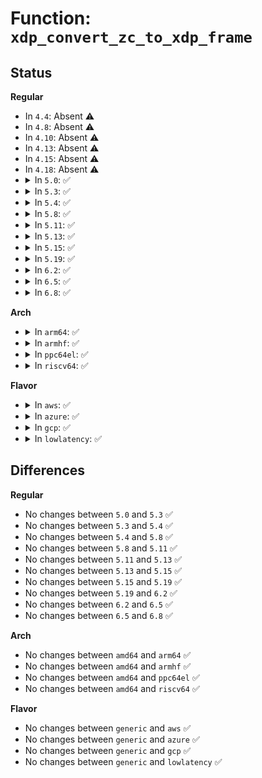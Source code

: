 # Function: <code>xdp_convert_zc_to_xdp_frame</code>

## Status
<b>Regular</b>
<ul>
<li>
In <code>4.4</code>: Absent ⚠️
</li>
<li>
In <code>4.8</code>: Absent ⚠️
</li>
<li>
In <code>4.10</code>: Absent ⚠️
</li>
<li>
In <code>4.13</code>: Absent ⚠️
</li>
<li>
In <code>4.15</code>: Absent ⚠️
</li>
<li>
In <code>4.18</code>: Absent ⚠️
</li>
<li>
<details>
<summary>In <code>5.0</code>: ✅</summary>

```c
struct xdp_frame *xdp_convert_zc_to_xdp_frame(struct xdp_buff *xdp);
```

**Collision:** Unique Global

**Inline:** No

**Transformation:** False

**Instances:**

```
In net/core/xdp.c (ffffffff818e1b80)
Location: net/core/xdp.c:413
Inline: False
Direct callers:
  - kernel/bpf/devmap.c:dev_map_enqueue
  - kernel/bpf/cpumap.c:cpu_map_enqueue
```
**Symbols:**

```
ffffffff818e1b80-ffffffff818e1ca3: xdp_convert_zc_to_xdp_frame (STB_GLOBAL)
```
</details>
</li>
<li>
<details>
<summary>In <code>5.3</code>: ✅</summary>

```c
struct xdp_frame *xdp_convert_zc_to_xdp_frame(struct xdp_buff *xdp);
```

**Collision:** Unique Global

**Inline:** No

**Transformation:** False

**Instances:**

```
In net/core/xdp.c (ffffffff81930600)
Location: net/core/xdp.c:500
Inline: False
Direct callers:
  - kernel/bpf/devmap.c:dev_map_enqueue
  - kernel/bpf/cpumap.c:cpu_map_enqueue
```
**Symbols:**

```
ffffffff81930600-ffffffff81930730: xdp_convert_zc_to_xdp_frame (STB_GLOBAL)
```
</details>
</li>
<li>
<details>
<summary>In <code>5.4</code>: ✅</summary>

```c
struct xdp_frame *xdp_convert_zc_to_xdp_frame(struct xdp_buff *xdp);
```

**Collision:** Unique Global

**Inline:** No

**Transformation:** False

**Instances:**

```
In net/core/xdp.c (ffffffff81962760)
Location: net/core/xdp.c:467
Inline: False
Direct callers:
  - kernel/bpf/devmap.c:dev_map_enqueue
  - kernel/bpf/cpumap.c:cpu_map_enqueue
```
**Symbols:**

```
ffffffff81962760-ffffffff81962890: xdp_convert_zc_to_xdp_frame (STB_GLOBAL)
```
</details>
</li>
<li>
<details>
<summary>In <code>5.8</code>: ✅</summary>

```c
struct xdp_frame *xdp_convert_zc_to_xdp_frame(struct xdp_buff *xdp);
```

**Collision:** Unique Global

**Inline:** No

**Transformation:** False

**Instances:**

```
In net/core/xdp.c (ffffffff81a356b0)
Location: net/core/xdp.c:434
Inline: False
Direct callers:
  - kernel/bpf/devmap.c:dev_map_enqueue
  - kernel/bpf/devmap.c:dev_xdp_enqueue
  - kernel/bpf/cpumap.c:cpu_map_enqueue
  - drivers/net/tun.c:tun_xdp_act
```
**Symbols:**

```
ffffffff81a356b0-ffffffff81a357ce: xdp_convert_zc_to_xdp_frame (STB_GLOBAL)
```
</details>
</li>
<li>
<details>
<summary>In <code>5.11</code>: ✅</summary>

```c
struct xdp_frame *xdp_convert_zc_to_xdp_frame(struct xdp_buff *xdp);
```

**Collision:** Unique Global

**Inline:** No

**Transformation:** False

**Instances:**

```
In net/core/xdp.c (ffffffff81a37a50)
Location: net/core/xdp.c:471
Inline: False
Direct callers:
  - kernel/bpf/devmap.c:dev_map_enqueue
  - kernel/bpf/devmap.c:dev_xdp_enqueue
  - kernel/bpf/cpumap.c:cpu_map_enqueue
  - drivers/net/tun.c:tun_xdp_act
```
**Symbols:**

```
ffffffff81a37a50-ffffffff81a37b6e: xdp_convert_zc_to_xdp_frame (STB_GLOBAL)
```
</details>
</li>
<li>
<details>
<summary>In <code>5.13</code>: ✅</summary>

```c
struct xdp_frame *xdp_convert_zc_to_xdp_frame(struct xdp_buff *xdp);
```

**Collision:** Unique Global

**Inline:** No

**Transformation:** False

**Instances:**

```
In net/core/xdp.c (ffffffff81a1ebe0)
Location: net/core/xdp.c:472
Inline: False
Direct callers:
  - kernel/bpf/devmap.c:dev_map_enqueue
  - kernel/bpf/devmap.c:dev_xdp_enqueue
  - kernel/bpf/cpumap.c:cpu_map_enqueue
  - drivers/net/tun.c:tun_xdp_act
```
**Symbols:**

```
ffffffff81a1ebe0-ffffffff81a1ecfe: xdp_convert_zc_to_xdp_frame (STB_GLOBAL)
```
</details>
</li>
<li>
<details>
<summary>In <code>5.15</code>: ✅</summary>

```c
struct xdp_frame *xdp_convert_zc_to_xdp_frame(struct xdp_buff *xdp);
```

**Collision:** Unique Global

**Inline:** No

**Transformation:** False

**Instances:**

```
In net/core/xdp.c (ffffffff81ad2c80)
Location: net/core/xdp.c:473
Inline: False
Direct callers:
  - kernel/bpf/devmap.c:dev_map_enqueue_multi
  - kernel/bpf/devmap.c:dev_map_enqueue
  - kernel/bpf/devmap.c:dev_xdp_enqueue
  - kernel/bpf/cpumap.c:cpu_map_enqueue
  - drivers/net/tun.c:tun_xdp_act
```
**Symbols:**

```
ffffffff81ad2c80-ffffffff81ad2d9e: xdp_convert_zc_to_xdp_frame (STB_GLOBAL)
```
</details>
</li>
<li>
<details>
<summary>In <code>5.19</code>: ✅</summary>

```c
struct xdp_frame *xdp_convert_zc_to_xdp_frame(struct xdp_buff *xdp);
```

**Collision:** Unique Global

**Inline:** No

**Transformation:** False

**Instances:**

```
In net/core/xdp.c (ffffffff81c507a0)
Location: net/core/xdp.c:559
Inline: False
Direct callers:
  - drivers/net/tun.c:tun_xdp_act
  - net/core/filter.c:xdp_do_redirect
```
**Symbols:**

```
ffffffff81c507a0-ffffffff81c508d4: xdp_convert_zc_to_xdp_frame (STB_GLOBAL)
```
</details>
</li>
<li>
<details>
<summary>In <code>6.2</code>: ✅</summary>

```c
struct xdp_frame *xdp_convert_zc_to_xdp_frame(struct xdp_buff *xdp);
```

**Collision:** Unique Global

**Inline:** No

**Transformation:** False

**Instances:**

```
In net/core/xdp.c (ffffffff81e05c20)
Location: net/core/xdp.c:557
Inline: False
Direct callers:
  - drivers/net/tun.c:tun_xdp_act
  - net/core/filter.c:xdp_do_redirect
```
**Symbols:**

```
ffffffff81e05c20-ffffffff81e05d53: xdp_convert_zc_to_xdp_frame (STB_GLOBAL)
```
</details>
</li>
<li>
<details>
<summary>In <code>6.5</code>: ✅</summary>

```c
struct xdp_frame *xdp_convert_zc_to_xdp_frame(struct xdp_buff *xdp);
```

**Collision:** Unique Global

**Inline:** No

**Transformation:** False

**Instances:**

```
In net/core/xdp.c (ffffffff81e78550)
Location: net/core/xdp.c:544
Inline: False
Direct callers:
  - drivers/net/tun.c:tun_xdp_act
  - drivers/net/virtio_net.c:virtnet_xdp_handler
  - net/core/filter.c:xdp_do_redirect
```
**Symbols:**

```
ffffffff81e78550-ffffffff81e78683: xdp_convert_zc_to_xdp_frame (STB_GLOBAL)
```
</details>
</li>
<li>
<details>
<summary>In <code>6.8</code>: ✅</summary>

```c
struct xdp_frame *xdp_convert_zc_to_xdp_frame(struct xdp_buff *xdp);
```

**Collision:** Unique Global

**Inline:** No

**Transformation:** False

**Instances:**

```
In net/core/xdp.c (ffffffff81f39150)
Location: net/core/xdp.c:544
Inline: False
Direct callers:
  - drivers/net/tun.c:tun_xdp_act
  - drivers/net/virtio_net.c:virtnet_xdp_handler
  - net/core/filter.c:xdp_do_redirect
```
**Symbols:**

```
ffffffff81f39150-ffffffff81f39300: xdp_convert_zc_to_xdp_frame (STB_GLOBAL)
```
</details>
</li>
</ul>
<b>Arch</b>
<ul>
<li>
<details>
<summary>In <code>arm64</code>: ✅</summary>

```c
struct xdp_frame *xdp_convert_zc_to_xdp_frame(struct xdp_buff *xdp);
```

**Collision:** Unique Global

**Inline:** No

**Transformation:** False

**Instances:**

```
In net/core/xdp.c (ffff800010c07070)
Location: net/core/xdp.c:467
Inline: False
Direct callers:
  - kernel/bpf/devmap.c:dev_map_enqueue
  - kernel/bpf/cpumap.c:cpu_map_enqueue
```
**Symbols:**

```
ffff800010c07070-ffff800010c071a4: xdp_convert_zc_to_xdp_frame (STB_GLOBAL)
```
</details>
</li>
<li>
<details>
<summary>In <code>armhf</code>: ✅</summary>

```c
struct xdp_frame *xdp_convert_zc_to_xdp_frame(struct xdp_buff *xdp);
```

**Collision:** Unique Global

**Inline:** No

**Transformation:** False

**Instances:**

```
In net/core/xdp.c (c0d20268)
Location: net/core/xdp.c:467
Inline: False
Direct callers:
  - kernel/bpf/devmap.c:dev_map_enqueue
  - kernel/bpf/cpumap.c:cpu_map_enqueue
  - drivers/net/tun.c:tun_xdp_act
  - drivers/net/ethernet/ti/cpsw.c:cpsw_rx_handler
  - net/core/filter.c:xdp_do_redirect_slow
```
**Symbols:**

```
c0d20268-c0d20384: xdp_convert_zc_to_xdp_frame (STB_GLOBAL)
```
</details>
</li>
<li>
<details>
<summary>In <code>ppc64el</code>: ✅</summary>

```c
struct xdp_frame *xdp_convert_zc_to_xdp_frame(struct xdp_buff *xdp);
```

**Collision:** Unique Global

**Inline:** No

**Transformation:** False

**Instances:**

```
In net/core/xdp.c (c000000000cf1900)
Location: net/core/xdp.c:467
Inline: False
Direct callers:
  - kernel/bpf/devmap.c:dev_map_enqueue
  - kernel/bpf/cpumap.c:cpu_map_enqueue
  - drivers/net/tun.c:tun_xdp_act
```
**Symbols:**

```
c000000000cf1900-c000000000cf1aac: xdp_convert_zc_to_xdp_frame (STB_GLOBAL)
```
</details>
</li>
<li>
<details>
<summary>In <code>riscv64</code>: ✅</summary>

```c
struct xdp_frame *xdp_convert_zc_to_xdp_frame(struct xdp_buff *xdp);
```

**Collision:** Unique Global

**Inline:** No

**Transformation:** False

**Instances:**

```
In net/core/xdp.c (ffffffe000785458)
Location: net/core/xdp.c:467
Inline: False
Direct callers:
  - kernel/bpf/devmap.c:dev_map_enqueue
  - kernel/bpf/cpumap.c:cpu_map_enqueue
  - drivers/net/tun.c:tun_xdp_act
```
**Symbols:**

```
ffffffe000785458-ffffffe00078555e: xdp_convert_zc_to_xdp_frame (STB_GLOBAL)
```
</details>
</li>
</ul>
<b>Flavor</b>
<ul>
<li>
<details>
<summary>In <code>aws</code>: ✅</summary>

```c
struct xdp_frame *xdp_convert_zc_to_xdp_frame(struct xdp_buff *xdp);
```

**Collision:** Unique Global

**Inline:** No

**Transformation:** False

**Instances:**

```
In net/core/xdp.c (ffffffff81902730)
Location: net/core/xdp.c:467
Inline: False
Direct callers:
  - kernel/bpf/devmap.c:dev_map_enqueue
  - kernel/bpf/cpumap.c:cpu_map_enqueue
```
**Symbols:**

```
ffffffff81902730-ffffffff81902860: xdp_convert_zc_to_xdp_frame (STB_GLOBAL)
```
</details>
</li>
<li>
<details>
<summary>In <code>azure</code>: ✅</summary>

```c
struct xdp_frame *xdp_convert_zc_to_xdp_frame(struct xdp_buff *xdp);
```

**Collision:** Unique Global

**Inline:** No

**Transformation:** False

**Instances:**

```
In net/core/xdp.c (ffffffff818bc560)
Location: net/core/xdp.c:467
Inline: False
Direct callers:
  - kernel/bpf/devmap.c:dev_map_enqueue
  - kernel/bpf/cpumap.c:cpu_map_enqueue
```
**Symbols:**

```
ffffffff818bc560-ffffffff818bc690: xdp_convert_zc_to_xdp_frame (STB_GLOBAL)
```
</details>
</li>
<li>
<details>
<summary>In <code>gcp</code>: ✅</summary>

```c
struct xdp_frame *xdp_convert_zc_to_xdp_frame(struct xdp_buff *xdp);
```

**Collision:** Unique Global

**Inline:** No

**Transformation:** False

**Instances:**

```
In net/core/xdp.c (ffffffff81953760)
Location: net/core/xdp.c:467
Inline: False
Direct callers:
  - kernel/bpf/devmap.c:dev_map_enqueue
  - kernel/bpf/cpumap.c:cpu_map_enqueue
```
**Symbols:**

```
ffffffff81953760-ffffffff81953890: xdp_convert_zc_to_xdp_frame (STB_GLOBAL)
```
</details>
</li>
<li>
<details>
<summary>In <code>lowlatency</code>: ✅</summary>

```c
struct xdp_frame *xdp_convert_zc_to_xdp_frame(struct xdp_buff *xdp);
```

**Collision:** Unique Global

**Inline:** No

**Transformation:** False

**Instances:**

```
In net/core/xdp.c (ffffffff81975280)
Location: net/core/xdp.c:467
Inline: False
Direct callers:
  - kernel/bpf/devmap.c:dev_map_enqueue
  - kernel/bpf/cpumap.c:cpu_map_enqueue
```
**Symbols:**

```
ffffffff81975280-ffffffff819753b0: xdp_convert_zc_to_xdp_frame (STB_GLOBAL)
```
</details>
</li>
</ul>

## Differences
<b>Regular</b>
<ul>
<li>
No changes between <code>5.0</code> and <code>5.3</code> ✅
</li>
<li>
No changes between <code>5.3</code> and <code>5.4</code> ✅
</li>
<li>
No changes between <code>5.4</code> and <code>5.8</code> ✅
</li>
<li>
No changes between <code>5.8</code> and <code>5.11</code> ✅
</li>
<li>
No changes between <code>5.11</code> and <code>5.13</code> ✅
</li>
<li>
No changes between <code>5.13</code> and <code>5.15</code> ✅
</li>
<li>
No changes between <code>5.15</code> and <code>5.19</code> ✅
</li>
<li>
No changes between <code>5.19</code> and <code>6.2</code> ✅
</li>
<li>
No changes between <code>6.2</code> and <code>6.5</code> ✅
</li>
<li>
No changes between <code>6.5</code> and <code>6.8</code> ✅
</li>
</ul>
<b>Arch</b>
<ul>
<li>
No changes between <code>amd64</code> and <code>arm64</code> ✅
</li>
<li>
No changes between <code>amd64</code> and <code>armhf</code> ✅
</li>
<li>
No changes between <code>amd64</code> and <code>ppc64el</code> ✅
</li>
<li>
No changes between <code>amd64</code> and <code>riscv64</code> ✅
</li>
</ul>
<b>Flavor</b>
<ul>
<li>
No changes between <code>generic</code> and <code>aws</code> ✅
</li>
<li>
No changes between <code>generic</code> and <code>azure</code> ✅
</li>
<li>
No changes between <code>generic</code> and <code>gcp</code> ✅
</li>
<li>
No changes between <code>generic</code> and <code>lowlatency</code> ✅
</li>
</ul>
